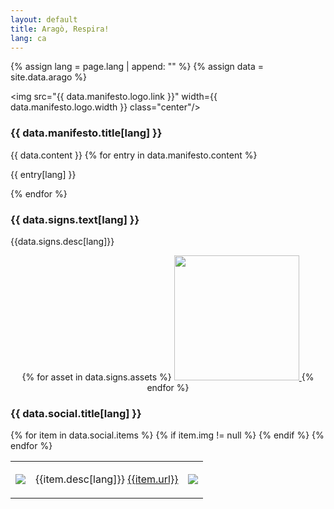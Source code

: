 ```yaml
---
layout: default
title: Aragò, Respira! 
lang: ca
---
```


{% assign lang = page.lang | append: "" %}
{% assign data = site.data.arago %}


<img src="{{ data.manifesto.logo.link }}" width={{ data.manifesto.logo.width }} class="center"/>

### {{ data.manifesto.title[lang] }}
{{ data.content }}
{% for entry in data.manifesto.content %}
  <p>{{ entry[lang] }}</p>
{% endfor %}

### {{ data.signs.text[lang] }}
<p> {{data.signs.desc[lang]}} </p>

<p style="text-align:center;">
{% for asset in data.signs.assets %}
  <a class="flyer" href="{{ asset.pdf }}">
    <img 
      src="{{ asset.img }}" 
      width=200
    />
  </a>
{% endfor %}
</p>

### {{ data.social.title[lang] }}
<table id="arago">
  {% for item in data.social.items %}
  <tr> 
    <td id="arago-icon">
      <img src="{{ item.icon }}" width="{{ data.social.iconsize }}" />
    </td>
    <td id="arago-desc">
      <p>{{item.desc[lang]}} <a href="{{item.url}}">{{item.url}}</a></p>
    </td>
    {% if item.img != null %}
    <td id="arago-img">
      <img src="{{item.img}}" width="{{ data.social.qrsize }}"/>
    </td>
    {% endif %}
  </tr>
  {% endfor %}
</table>

